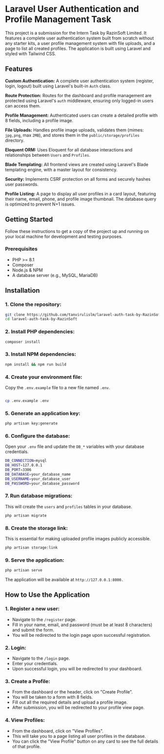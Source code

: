 # Laravel User Authentication and Profile Management Task

This project is a submission for the Intern Task by RazinSoft Limited. It features a complete user authentication system built from scratch without any starter kits, a user profile management system with file uploads, and a page to list all created profiles. The application is built using Laravel and styled with Tailwind CSS.

## Features

**Custom Authentication:** A complete user authentication system (register, login, logout) built using Laravel's built-in `Auth` class.

**Route Protection:** Routes for the dashboard and profile management are protected using Laravel's `auth` middleware, ensuring only logged-in users can access them.

**Profile Management:** Authenticated users can create a detailed profile with 8 fields, including a profile image.

**File Uploads:** Handles profile image uploads, validates them (mimes: `jpg,png`, max `2MB`), and stores them in the `public/storage/profiles` directory.

**Eloquent ORM:** Uses Eloquent for all database interactions and relationships between `Users` and `Profiles`.

**Blade Templating:** All frontend views are created using Laravel's Blade templating engine, with a master layout for consistency.

**Security:** Implements CSRF protection on all forms and securely hashes user passwords.

**Profile Listing:** A page to display all user profiles in a card layout, featuring their name, email, phone, and profile image thumbnail. The database query is optimized to prevent N+1 issues.

## Getting Started

Follow these instructions to get a copy of the project up and running on your local machine for development and testing purposes.

### Prerequisites

-   PHP >= 8.1
-   Composer
-   Node.js & NPM
-   A database server (e.g., MySQL, MariaDB)

## Installation

### 1. Clone the repository:

```bash
git clone https://github.com/tanvirulislm/laravel-auth-task-by-RazinSoft
cd laravel-auth-task-by-RazinSoft
```

### 2. Install PHP dependencies:

```bash
composer install
```

### 3. Install NPM dependencies:

```Bash
npm install && npm run build
```

### 4. Create your environment file:

Copy the `.env.example` file to a new file named `.env`.

```Bash

cp .env.example .env
```

### 5. Generate an application key:

```Bash
php artisan key:generate
```

### 6. Configure the database:

Open your `.env` file and update the `DB_*` variables with your database credentials.

```bash
DB_CONNECTION=mysql
DB_HOST=127.0.0.1
DB_PORT=3306
DB_DATABASE=your_database_name
DB_USERNAME=your_database_user
DB_PASSWORD=your_database_password
```

### 7. Run database migrations:

This will create the
`users` and `profiles` tables in your database.

```Bash
php artisan migrate
```

### 8. Create the storage link:

This is essential for making uploaded profile images publicly accessible.

```Bash
php artisan storage:link
```

### 9. Serve the application:

```Bash
php artisan serve
```

The application will be available at `http://127.0.0.1:8000.`

## How to Use the Application

### 1. Register a new user:

-   Navigate to the `/register` page.
-   Fill in your name, email, and password (must be at least 8 characters) and submit the form.
-   You will be redirected to the login page upon successful registration.

### 2. Login:

-   Navigate to the `/login` page.
-   Enter your credentials.
-   Upon successful login, you will be redirected to your dashboard.

### 3. Create a Profile:

-   From the dashboard or the header, click on "Create Profile".
-   You will be taken to a form with 8 fields.
-   Fill out all the required details and upload a profile image.
-   After submission, you will be redirected to your profile view page.

### 4. View Profiles:

-   From the dashboard, click on "View Profiles".
-   This will take you to a page listing all user profiles in the database.
-   You can click the "View Profile" button on any card to see the full details of that profile.
